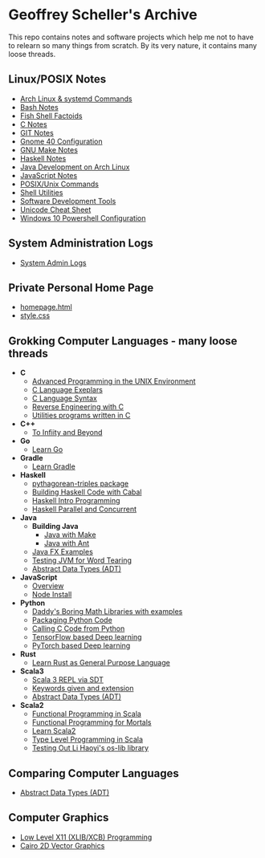 # Geoffrey Scheller's Archive

This repo contains notes and software projects which
help me not to have to relearn so many things from scratch.
By its very nature, it contains many loose threads.

## Linux/POSIX Notes

* [Arch Linux & systemd Commands](notes/archLinuxNotes.md)
* [Bash Notes](notes/bashNotes.txt)
* [Fish Shell Factoids](notes/fishyFactoids.md)
* [C Notes](notes/C_notes.txt)
* [GIT Notes](notes/gitNotes.txt)
* [Gnome 40 Configuration](notes/gnome40Conf.md)
* [GNU Make Notes](notes/makeNotes.md)
* [Haskell Notes](notes/Haskell_Notes)
* [Java Development on Arch Linux](notes/archJava.txt)
* [JavaScript Notes](notes/javaScriptNotes.txt)
* [POSIX/Unix Commands](notes/unixCommands.txt)
* [Shell Utilities](notes/shellUtilities.txt)
* [Software Development Tools](notes/softwareDevTools.md)
* [Unicode Cheat Sheet](notes/unicodeCheatSheet.txt)
* [Windows 10 Powershell Configuration](notes/win10PowershellConf/)

## System Administration Logs

* [System Admin Logs](adminLogs)

## Private Personal Home Page

* [homepage.html](web/homepage.html)
* [style.css](web/style.css)

## Grokking Computer Languages - many loose threads

* __C__
  * [Advanced Programming in the UNIX Environment](grok/C/APUE/)
  * [C Language Exeplars](grok/C/CExemplars/)
  * [C Language Syntax](grok/C/CSyntax/)
  * [Reverse Engineering with C](grok/C/CRevEngineer/)
  * [Utilities programs written in C](grok/C/CUtils/)
* __C++__
  * [To Infiity and Beyond](grok/C++/ToInfinityAndBeyond/)
* __Go__
  * [Learn Go](grok/Go/)
* __Gradle__
  * [Learn Gradle](grok/Gradle/)
* __Haskell__
  * [pythagorean-triples package](grok/Haskell/pythag-triples)
  * [Building Haskell Code with Cabal](grok/Haskell/buildingHaskellCode/)
  * [Haskell Intro Programming](grok/Haskell/haskellIntroProgramming/)
  * [Haskell Parallel and Concurrent](grok/Haskell/haskellParallelAndConcurrent/)
* __Java__
  * __Building Java__
    * [Java with Make](grok/Java/buildingJava/javaWithMake/)
    * [Java with Ant](grok/Java/buildingJava/javaWithAnt/)
  * [Java FX Examples](grok/Java/javafxExamples/)
  * [Testing JVM for Word Tearing](grok/Java/wordTearing/)
  * [Abstract Data Types (ADT)](grok/Java/ADT/)
* __JavaScript__
  * [Overview](grok/JavaScript/)
  * [Node Install](grok/JavaScript/node-install/)
* __Python__
  * [Daddy's Boring Math Libraries with examples](grok/Python/boring_math/)
  * [Packaging Python Code](grok/Python/packaging_example/)
  * [Calling C Code from Python](grok/Python/C_call/)
  * [TensorFlow based Deep learning](grok/Python/tensorflow/)
  * [PyTorch based Deep learning](grok/Python/pyTorch/)
* __Rust__
  * [Learn Rust as General Purpose Language](grok/Rust/learnRust/)
* __Scala3__
  * [Scala 3 REPL via SDT](grok/Scala3/scala-console/)
  * [Keywords given and extension](grok/Scala3/scalaImplicits/)
  * [Abstract Data Types (ADT)](grok/Scala3/ADT/)
* __Scala2__
  * [Functional Programming in Scala](grok/Scala2/fpinscala/)
  * [Functional Programming for Mortals](grok/Scala2/fpForMortals/)
  * [Learn Scala2](grok/Scala2/learnScala/)
  * [Type Level Programming in Scala](grok/Scala2/typeLevelProgramming/)
  * [Testing Out Li Haoyi's os-lib library](grok/Scala2/osLib)

## Comparing Computer Languages

* [Abstract Data Types (ADT)](comp/ADT/)

## Computer Graphics

* [Low Level X11 (XLIB/XCB) Programming](grok/Graphics/XWindows)
* [Cairo 2D Vector Graphics](grok/Graphics/Cairo)
